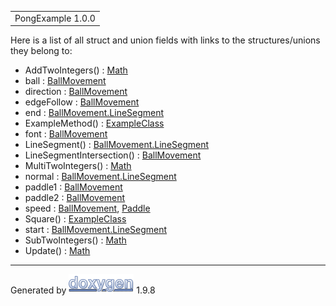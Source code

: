 <div id="top">

<div id="titlearea">

<table data-cellspacing="0" data-cellpadding="0">
<colgroup>
<col style="width: 100%" />
</colgroup>
<tbody>
<tr id="projectrow" class="odd">
<td id="projectalign"><div id="projectname">
PongExample<span id="projectnumber"> 1.0.0</span>
</div></td>
</tr>
</tbody>
</table>

</div>

</div>

<div class="contents">

<div class="textblock">

Here is a list of all struct and union fields with links to the
structures/unions they belong to:

</div>

- AddTwoIntegers() : <a href="class_math.html#a7c871f51dfc34ae986cd577e732183ae"
  class="el">Math</a>
- ball : <a href="class_ball_movement.html#ab2657ddd68ebf02876c11212145fcfdb"
  class="el">BallMovement</a>
- direction : <a href="class_ball_movement.html#ac6a63f2cbb61ce14dda95621177ee843"
  class="el">BallMovement</a>
- edgeFollow : <a href="class_ball_movement.html#aa33416010b3040ac39e7b02bfa7aa95a"
  class="el">BallMovement</a>
- end : <a
  href="struct_ball_movement_1_1_line_segment.html#a69fc40fa8c0df4a8c088a9fdd6c97449"
  class="el">BallMovement.LineSegment</a>
- ExampleMethod() : <a href="class_example_class.html#aad2debe13d2dbbdbec0efd46c590f217"
  class="el">ExampleClass</a>
- font : <a href="class_ball_movement.html#a5866f553f594be14a85c88de4fcdf36f"
  class="el">BallMovement</a>
- LineSegment() : <a
  href="struct_ball_movement_1_1_line_segment.html#ad2b567b007687d6235085bfb628f6fe8"
  class="el">BallMovement.LineSegment</a>
- LineSegmentIntersection() : <a href="class_ball_movement.html#a2c6180a5d985ce8c7c39596ab9e5d9a3"
  class="el">BallMovement</a>
- MultiTwoIntegers() : <a href="class_math.html#a56e40797c0abd636af35283f35748f59"
  class="el">Math</a>
- normal : <a
  href="struct_ball_movement_1_1_line_segment.html#a9c4654ac7f753bf2b97cad21ffc4c04c"
  class="el">BallMovement.LineSegment</a>
- paddle1 : <a href="class_ball_movement.html#afc7bd1ba11daafd6825473d72337f708"
  class="el">BallMovement</a>
- paddle2 : <a href="class_ball_movement.html#ae6fbc952b54fb915ac79385d0a55ecc0"
  class="el">BallMovement</a>
- speed : <a href="class_ball_movement.html#ae5be514e8f3c1b3af767d5a8627c9277"
  class="el">BallMovement</a>,
  <a href="class_paddle.html#a25f7d923692a3ad5c5c394961a847a3a"
  class="el">Paddle</a>
- Square() : <a href="class_example_class.html#a1a480cb7ebc79aa436d3db06417d8630"
  class="el">ExampleClass</a>
- start : <a
  href="struct_ball_movement_1_1_line_segment.html#ab6925c20f22c7ed443f2a1710866c9e5"
  class="el">BallMovement.LineSegment</a>
- SubTwoIntegers() : <a href="class_math.html#a62b011a90e95facd6ee112bd171bccc0"
  class="el">Math</a>
- Update() : <a href="class_math.html#a5f89b21d11567863daecedba91addc11"
  class="el">Math</a>

</div>

------------------------------------------------------------------------

<span class="small">Generated
by [<img src="doxygen.svg" class="footer" width="104" height="31"
alt="doxygen" />](https://www.doxygen.org/index.html) 1.9.8</span>
